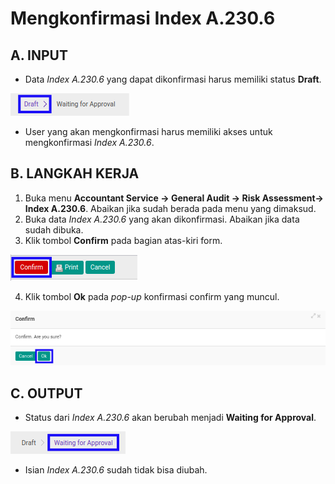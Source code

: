 # Mengkonfirmasi Index A.230.6

## A. INPUT

* Data *Index A.230.6* yang dapat dikonfirmasi harus memiliki status **Draft**.

![](../../../img/index-a2306/status-draft.png)

* User yang akan mengkonfirmasi harus memiliki akses untuk mengkonfirmasi *Index A.230.6*.

## B. LANGKAH KERJA

1. Buka menu **Accountant Service -> General Audit -> Risk Assessment-> Index A.230.6**. Abaikan jika sudah berada pada menu yang dimaksud.
2. Buka data *Index A.230.6* yang akan dikonfirmasi. Abaikan jika data sudah dibuka.
3. Klik tombol **Confirm** pada bagian atas-kiri form.

![](../../../img/index-a2306/tombol-confirm.png)

4. Klik tombol **Ok** pada *pop-up* konfirmasi confirm yang muncul.

![](../../../img/index-a2306/pop-up-konfirmasi-confirm.png)

## C. OUTPUT

* Status dari *Index A.230.6* akan berubah menjadi **Waiting for Approval**.

![](../../../img/index-a2306/status-waiting-for-approval.png)

* Isian *Index A.230.6* sudah tidak bisa diubah.
